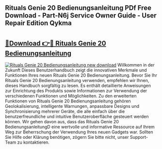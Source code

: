 ## Rituals Genie 20 Bedienungsanleitung PDf Free Download - Part-N6j Service Owner Guide - User Repair Edition Qykma

# <h2><a href="http://df0wp2.blite.top/?on=Rituals+Genie+20+Bedienungsanleitung">🔗Download 👉🔴 Rituals Genie 20 Bedienungsanleitung</a></h2>

[![Rituals Genie 20 Bedienungsanleitung new download](https://i.imgur.com/lujVjoI.png)](http://df0wp2.blite.top/?on=Rituals+Genie+20+Bedienungsanleitung)
Willkommen in der Zukunft Dieses Benutzerhandbuch zeigt die innovativen Merkmale und Funktionen Ihres neuen Rituals Genie 20 Bedienungsanleitung. Bevor Sie Ihr Rituals Genie 20 Bedienungsanleitung verwenden, empfehlen wir Ihnen, dieses Handbuch sorgfältig zu lesen. Es enthält detaillierte Anweisungen zur Einrichtung des Produkts sowie Informationen zur Verwendung der verschiedenen Funktionen und Möglichkeiten. Zu den erweiterten Funktionen von Rituals Genie 20 Bedienungsanleitung gehören Geolokalisierung, intelligente Warnungen, anpassbare Designs und Synchronisierung mehrerer Geräte, die alle einfach über die benutzerfreundliche und intuitive Benutzeroberfläche gesteuert werden können. Wir gehen davon aus, dass das Rituals Genie 20 BedienungsanleitungD eine wertvolle und informative Ressource auf Ihrem Weg zur Beherrschung der Verwendung Ihres neuen Gadgets war. Sollten Sie Hilfe oder Klärung benötigen, zögern Sie bitte nicht, unser Support-Team zu kontaktieren.
